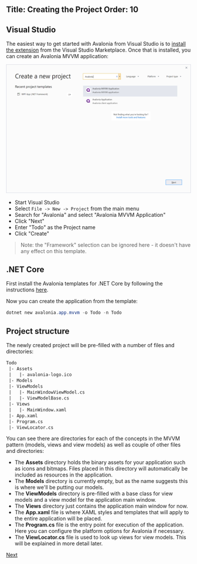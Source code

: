 Title: Creating the Project
Order: 10
---

## Visual Studio

The easiest way to get started with Avalonia from Visual Studio is to
[install the extension](https://marketplace.visualstudio.com/items?itemName=AvaloniaTeam.AvaloniaforVisualStudio)
from the Visual Studio Marketplace. Once that is installed, you can create an Avalonia MVVM application:

![New Project Dialog](images/new-project-dialog.png)

- Start Visual Studio
- Select `File -> New -> Project` from the main menu
- Search for "Avalonia" and select "Avalonia MVVM Application"
- Click "Next"
- Enter "Todo" as the Project name
- Click "Create"

> Note: the "Framework" selection can be ignored here - it doesn't have any effect on this template.

## .NET Core

First install the Avalonia templates for .NET Core by following the instructions
[here](https://github.com/AvaloniaUI/avalonia-dotnet-templates).

Now you can create the application from the template:

```powershell
dotnet new avalonia.app.mvvm -o Todo -n Todo
```

## Project structure

The newly created project will be pre-filled with a number of files and directories:

```
Todo
 |- Assets
 |   |- avalonia-logo.ico
 |- Models 
 |- ViewModels
 |   |- MainWindowViewModel.cs
 |   |- ViewModelBase.cs
 |- Views
 |   |- MainWindow.xaml
 |- App.xaml
 |- Program.cs
 |- ViewLocator.cs
```

You can see there are directories for each of the concepts in the MVVM pattern (models, views and view models) as well as couple of other files and directories:

- The **Assets** directory holds the binary assets for your application such as icons and bitmaps. Files placed in this directory will automatically be included as resources in the application.
- The **Models** directory is currently empty, but as the name suggests this is where we'll be putting our models.
- The **ViewModels** directory is pre-filled with a base class for view models and a view model for the application main window.
- The **Views** directory just contains the application main window for now.
- The **App.xaml** file is where XAML styles and templates that will apply to the entire application will be placed.
- The **Program.cs** file is the entry point for execution of the application. Here you can configure the platform options for Avalonia if necessary.
- The **ViewLocator.cs** file is used to look up views for view models. This will be explained in more detail later.

<a class="btn btn-primary" role="button" href="creating-a-view">
    Next
</a>